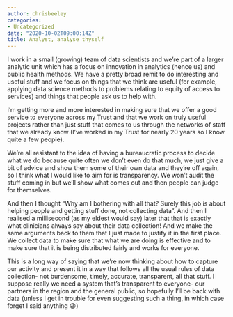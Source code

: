 ```yaml
---
author: chrisbeeley
categories:
- Uncategorized
date: "2020-10-02T09:00:14Z"
title: Analyst, analyse thyself
---
```


I work in a small (growing) team of data scientists and we’re part of a larger analytic unit which has a focus on innovation in analytics (hence us) and public health methods. We have a pretty broad remit to do interesting and useful stuff and we focus on things that we think are useful (for example, applying data science methods to problems relating to equity of access to services) and things that people ask us to help with.

I’m getting more and more interested in making sure that we offer a good service to everyone across my Trust and that we work on truly useful projects rather than just stuff that comes to us through the networks of staff that we already know (I’ve worked in my Trust for nearly 20 years so I know quite a few people).

We’re all resistant to the idea of having a bureaucratic process to decide what we do because quite often we don’t even do that much, we just give a bit of advice and show them some of their own data and they’re off again, so I think what I would like to aim for is transparency. We won’t audit the stuff coming in but we’ll show what comes out and then people can judge for themselves.

And then I thought “Why am I bothering with all that? Surely this job is about helping people and getting stuff done, not collecting data”. And then I realised a millisecond (as my eldest would say) later that that is exactly what clinicians always say about their data collection! And we make the same arguments back to them that I just made to justify it in the first place. We collect data to make sure that what we are doing is effective and to make sure that it is being distributed fairly and works for everyone.

This is a long way of saying that we’re now thinking about how to capture our activity and present it in a way that follows all the usual rules of data collection- not burdensome, timely, accurate, transparent, all that stuff. I suppose really we need a system that’s transparent to everyone- our partners in the region and the general public, so hopefully I’ll be back with data (unless I get in trouble for even suggesting such a thing, in which case forget I said anything 😆)